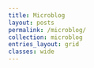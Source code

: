 ```yaml
---
title: Microblog
layout: posts
permalink: /microblog/
collection: microblog
entries_layout: grid
classes: wide
---
```

